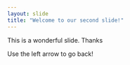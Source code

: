 ```yaml
---
layout: slide
title: "Welcome to our second slide!"
---
```

This is a wonderful slide. Thanks

Use the left arrow to go back!

